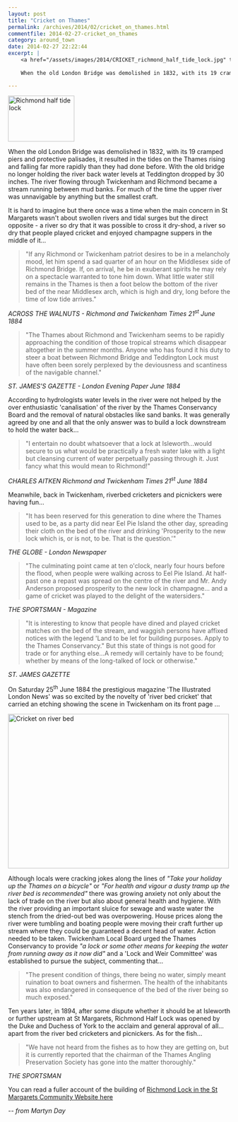 ```yaml
---
layout: post
title: "Cricket on Thames"
permalink: /archives/2014/02/cricket_on_thames.html
commentfile: 2014-02-27-cricket_on_thames
category: around_town
date: 2014-02-27 22:22:44
excerpt: |
    <a href="/assets/images/2014/CRICKET_richmond_half_tide_lock.jpg" title="See larger version of - Richmond half tide lock"><img src="/assets/images/2014/CRICKET_richmond_half_tide_lock_thumb.jpg" width="150" height="104" alt="Richmond half tide lock" class="photo right" /></a>
    
    When the old London Bridge was demolished in 1832, with its 19 cramped piers and protective palisades, it resulted in the tides on the Thames rising and falling far more rapidly than they had done before. With the old bridge no longer holding the river back water levels at Teddington dropped by 30 inches. The river flowing through Twickenham and Richmond became a stream running between mud banks. For much of the time the upper river was unnavigable by anything but the smallest craft.

---
```


<div markdown="1" class="box">
<a href="/assets/images/2014/CRICKET_richmond_half_tide_lock.jpg" title="See larger version of - Richmond half tide lock"><img src="/assets/images/2014/CRICKET_richmond_half_tide_lock_thumb.jpg" width="150" height="104" alt="Richmond half tide lock" class="photo right" /></a>

When the old London Bridge was demolished in 1832, with its 19 cramped piers and protective palisades, it resulted in the tides on the Thames rising and falling far more rapidly than they had done before. With the old bridge no longer holding the river back water levels at Teddington dropped by 30 inches. The river flowing through Twickenham and Richmond became a stream running between mud banks. For much of the time the upper river was unnavigable by anything but the smallest craft.

</div>
It is hard to imagine but there once was a time when the main concern in St Margarets wasn't about swollen rivers and tidal surges but the direct opposite - a river so dry that it was possible to cross it dry-shod, a river so dry that people played cricket and enjoyed champagne suppers in the middle of it...

> "If any Richmond or Twickenham patriot desires to be in a melancholy mood, let him spend a sad quarter of an hour on the Middlesex side of Richmond Bridge. If, on arrival, he be in exuberant spirits he may rely on a spectacle warranted to tone him down. What little water still remains in the Thames is then a foot below the bottom of the river bed of the near Middlesex arch, which is high and dry, long before the time of low tide arrives."

<cite>ACROSS THE WALNUTS - Richmond and Twickenham Times 21<sup>st</sup> June 1884</cite>

> "The Thames about Richmond and Twickenham seems to be rapidly approaching the condition of those tropical streams which disappear altogether in the summer months. Anyone who has found it his duty to steer a boat between Richmond Bridge and Teddington Lock must have often been sorely perplexed by the deviousness and scantiness of the navigable channel."

<cite>ST. JAMES'S GAZETTE - London Evening Paper June 1884</cite>

According to hydrologists water levels in the river were not helped by the over enthusiastic 'canalisation' of the river by the Thames Conservancy Board and the removal of natural obstacles like sand banks. It was generally agreed by one and all that the only answer was to build a lock downstream to hold the water back...

> "I entertain no doubt whatsoever that a lock at Isleworth...would secure to us what would be practically a fresh water lake with a light but cleansing current of water perpetually passing through it. Just fancy what this would mean to Richmond!"

<cite>CHARLES AITKEN Richmond and Twickenham Times 21<sup>st</sup> June 1884</cite>

Meanwhile, back in Twickenham, riverbed cricketers and picnickers were having fun...

> "It has been reserved for this generation to dine where the Thames used to be, as a party did near Eel Pie Island the other day, spreading their cloth on the bed of the river and drinking 'Prosperity to the new lock which is, or is not, to be. That is the question.'"

<cite>THE GLOBE - London Newspaper</cite>

> "The culminating point came at ten o'clock, nearly four hours before the flood, when people were walking across to Eel Pie Island. At half-past one a repast was spread on the centre of the river and Mr. Andy Anderson proposed prosperity to the new lock in champagne... and a game of cricket was played to the delight of the watersiders."

<cite>THE SPORTSMAN - Magazine</cite>

> "It is interesting to know that people have dined and played cricket matches on the bed of the stream, and waggish persons have affixed notices with the legend 'Land to be let for building purposes. Apply to the Thames Conservancy." But this state of things is not good for trade or for anything else...A remedy will certainly have to be found; whether by means of the long-talked of lock or otherwise."

<cite>ST. JAMES GAZETTE</cite>

On Saturday 25<sup>th</sup> June 1884 the prestigious magazine 'The Illustrated London News' was so excited by the novelty of 'river bed cricket' that carried an etching showing the scene in Twickenham on its front page ...

<a href="/assets/images/2014/CRICKET_Cricket_on_river_bed.jpg" title="See larger version of - Cricket on river bed"><img src="/assets/images/2014/CRICKET_Cricket_on_river_bed_thumb.jpg" width="500" height="350" alt="Cricket on river bed" class="photo center" /></a>

Although locals were cracking jokes along the lines of <em>"Take your holiday up the Thames on a bicycle"</em> or <em>"For health and vigour a dusty tramp up the river bed is recommended"</em> there was growing anxiety not only about the lack of trade on the river but also about general health and hygiene. With the river providing an important sluice for sewage and waste water the stench from the dried-out bed was overpowering. House prices along the river were tumbling and boating people were moving their craft further up stream where they could be guaranteed a decent head of water. Action needed to be taken. Twickenham Local Board urged the Thames Conservancy to provide <em>"a lock or some other means for keeping the water from running away as it now did"</em> and a 'Lock and Weir Committee' was established to pursue the subject, commenting that...

> "The present condition of things, there being no water, simply meant ruination to boat owners and fishermen. The health of the inhabitants was also endangered in consequence of the bed of the river being so much exposed."

Ten years later, in 1894, after some dispute whether it should be at Isleworth or further upstream at St Margarets, Richmond Half Lock was opened by the Duke and Duchess of York to the acclaim and general approval of all... apart from the river bed cricketers and picnickers. As for the fish...

> "We have not heard from the fishes as to how they are getting on, but it is currently reported that the chairman of the Thames Angling Preservation Society has gone into the matter thoroughly."

<cite>THE SPORTSMAN</cite>

You can read a fuller account of the building of [Richmond Lock in the St Margarets Community Website here](/archives/2011/05/the_turning_of_the_tide_richmond_lock.html)

<cite>-- from Martyn Day</cite>
